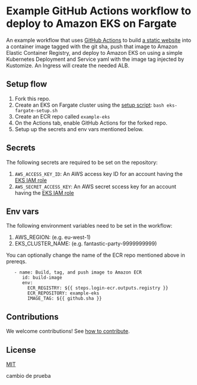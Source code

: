 # Example GitHub Actions workflow to deploy to Amazon EKS on Fargate

An example workflow that uses [GitHub Actions](https://help.github.com/en/categories/automating-your-workflow-with-github-actions) to build [a static website](app/site/) into a container image tagged with the git sha, push that image to Amazon Elastic Container Registry, and deploy to Amazon EKS on using a simple Kubernetes Deployment and Service yaml with the image tag injected by Kustomize. An Ingress will create the needed ALB.

## Setup flow

1. Fork this repo.
1. Create an EKS on Fargate cluster using the [setup script](https://github.com/github-developer/example-actions-eks/blob/master/scripts/eks-fargate-setup.sh): `bash eks-fargate-setup.sh`
1. Create an ECR repo called `example-eks`
1. On the Actions tab, enable GitHub Actions for the forked repo.
1. Setup up the secrets and env vars mentioned below.

## Secrets

The following secrets are required to be set on the repository:

1. `AWS_ACCESS_KEY_ID`: An AWS access key ID for an account having the [EKS IAM role](https://docs.aws.amazon.com/eks/latest/userguide/service_IAM_role.html)
1. `AWS_SECRET_ACCESS_KEY`: An AWS secret sccess key for an account having the [EKS IAM role](https://docs.aws.amazon.com/eks/latest/userguide/service_IAM_role.html)

## Env vars

The following environment variables need to be set in the workflow:

1. AWS_REGION: (e.g. eu-west-1)
1. EKS_CLUSTER_NAME: (e.g. fantastic-party-9999999999)

You can optionally change the name of the ECR repo mentioned above in prereqs.

```
   - name: Build, tag, and push image to Amazon ECR
      id: build-image
      env:
        ECR_REGISTRY: ${{ steps.login-ecr.outputs.registry }}
        ECR_REPOSITORY: example-eks
        IMAGE_TAG: ${{ github.sha }}
```

## Contributions

We welcome contributions! See [how to contribute](CONTRIBUTING.md).

## License

[MIT](LICENSE)

cambio de prueba
